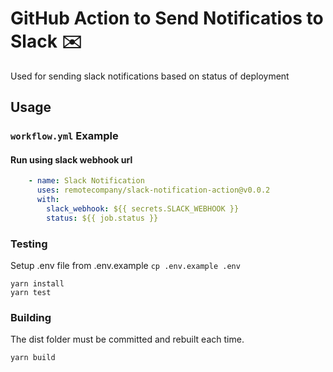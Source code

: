 # GitHub Action to Send Notificatios to Slack ✉️

Used for sending slack notifications based on status of deployment

## Usage

### `workflow.yml` Example

#### Run using slack webhook url
```yaml
    - name: Slack Notification
      uses: remotecompany/slack-notification-action@v0.0.2
      with:
        slack_webhook: ${{ secrets.SLACK_WEBHOOK }}
        status: ${{ job.status }}
```

### Testing

Setup .env file from .env.example `cp .env.example .env`

```shell
yarn install
yarn test
```

### Building

The dist folder must be committed and rebuilt each time.

```shell
yarn build
```
